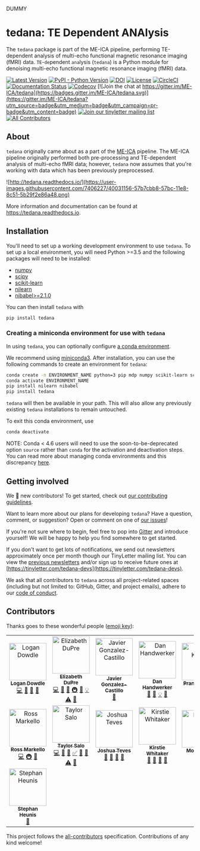 DUMMY
# tedana: TE Dependent ANAlysis

The ``tedana`` package is part of the ME-ICA pipeline, performing TE-dependent
analysis of multi-echo functional magnetic resonance imaging (fMRI) data.
``TE``-``de``pendent ``ana``lysis (``tedana``) is a Python module for denoising
multi-echo functional magnetic resonance imaging (fMRI) data.

[![Latest Version](https://img.shields.io/pypi/v/tedana.svg)](https://pypi.python.org/pypi/tedana/)
[![PyPI - Python Version](https://img.shields.io/pypi/pyversions/tedana.svg)](https://pypi.python.org/pypi/tedana/)
[![DOI](https://zenodo.org/badge/110845855.svg)](https://zenodo.org/badge/latestdoi/110845855)
[![License](https://img.shields.io/badge/License-LGPL%202.0-blue.svg)](https://opensource.org/licenses/LGPL-2.1)
[![CircleCI](https://circleci.com/gh/ME-ICA/tedana.svg?style=shield)](https://circleci.com/gh/ME-ICA/tedana)
[![Documentation Status](https://readthedocs.org/projects/tedana/badge/?version=latest)](http://tedana.readthedocs.io/en/latest/?badge=latest)
[![Codecov](https://codecov.io/gh/me-ica/tedana/branch/master/graph/badge.svg)](https://codecov.io/gh/me-ica/tedana)
[![Join the chat at https://gitter.im/ME-ICA/tedana](https://badges.gitter.im/ME-ICA/tedana.svg)](https://gitter.im/ME-ICA/tedana?utm_source=badge&utm_medium=badge&utm_campaign=pr-badge&utm_content=badge)
[![Join our tinyletter mailing list](https://img.shields.io/badge/receive-our%20newsletter%20❤%EF%B8%8F-blueviolet.svg)](https://tinyletter.com/tedana-devs)
[![All Contributors](https://img.shields.io/badge/all_contributors-11-orange.svg?style=flat-square)](#contributors)


## About

``tedana`` originally came about as a part of the [ME-ICA](https://github.com/me-ica/me-ica) pipeline.
The ME-ICA pipeline originally performed both pre-processing and TE-dependent analysis of multi-echo fMRI data; however, ``tedana`` now assumes that you're working with data which has been previously preprocessed.

![http://tedana.readthedocs.io/](https://user-images.githubusercontent.com/7406227/40031156-57b7cbb8-57bc-11e8-8c51-5b29f2e86a48.png)

More information and documentation can be found at https://tedana.readthedocs.io.

## Installation

You'll need to set up a working development environment to use `tedana`.
To set up a local environment, you will need Python >=3.5 and the following packages will need to be installed:

* [numpy](http://www.numpy.org/)
* [scipy](https://www.scipy.org/)
* [scikit-learn](http://scikit-learn.org/stable/)
* [nilearn](https://nilearn.github.io/)
* [nibabel>=2.1.0](http://nipy.org/nibabel/)

You can then install `tedana` with

```bash
pip install tedana
```

### Creating a miniconda environment for use with `tedana`

In using `tedana`, you can optionally configure [a conda environment](https://conda.io/docs/user-guide/tasks/manage-environments.html).

We recommend using [miniconda3](https://conda.io/miniconda.html).
After installation, you can use the following commands to create an environment for `tedana`:

```bash
conda create -n ENVIRONMENT_NAME python=3 pip mdp numpy scikit-learn scipy
conda activate ENVIRONMENT_NAME
pip install nilearn nibabel
pip install tedana
```

`tedana` will then be available in your path.
This will also allow any previously existing `tedana` installations to remain untouched.

To exit this conda environment, use

```bash
conda deactivate
```

NOTE: Conda < 4.6 users will need to use the soon-to-be-deprecated option `source` rather than `conda` for the activation and deactivation steps.
You can read more about managing conda environments and this discrepancy [here](https://docs.conda.io/projects/conda/en/latest/user-guide/tasks/manage-environments.html).

## Getting involved

We :yellow_heart: new contributors!
To get started, check out [our contributing guidelines](https://github.com/ME-ICA/tedana/blob/master/CONTRIBUTING.md).

Want to learn more about our plans for developing ``tedana``?
Have a question, comment, or suggestion?
Open or comment on one of [our issues](https://github.com/ME-ICA/tedana/issues)!

If you're not sure where to begin, feel free to pop into [Gitter](https://gitter.im/ME-ICA/tedana) and introduce yourself!
We will be happy to help you find somewhere to get started.

If you don't want to get lots of notifications, we send out newsletters approximately once per month though our TinyLetter mailing list.
You can view the [previous newsletters](https://tinyletter.com/tedana-devs/archive) and/or sign up to receive future ones at [https://tinyletter.com/tedana-devs](https://tinyletter.com/tedana-devs).

We ask that all contributors to ``tedana`` across all project-related spaces (including but not limited to: GitHub, Gitter, and project emails), adhere to our [code of conduct](https://github.com/ME-ICA/tedana/blob/master/CODE_OF_CONDUCT.md).

## Contributors

Thanks goes to these wonderful people ([emoji key](https://allcontributors.org/docs/en/emoji-key)):

<!-- ALL-CONTRIBUTORS-LIST:START - Do not remove or modify this section -->
<!-- prettier-ignore -->
<table>
  <tr>
    <td align="center"><a href="https://github.com/dowdlelt"><img src="https://avatars2.githubusercontent.com/u/15126366?v=4" width="100px;" alt="Logan Dowdle"/><br /><sub><b>Logan Dowdle</b></sub></a><br /><a href="https://github.com/ME-ICA/tedana/commits?author=dowdlelt" title="Code">💻</a> <a href="#question-dowdlelt" title="Answering Questions">💬</a> <a href="#design-dowdlelt" title="Design">🎨</a> <a href="https://github.com/ME-ICA/tedana/issues?q=author%3Adowdlelt" title="Bug reports">🐛</a></td>
    <td align="center"><a href="http://emdupre.me"><img src="https://avatars3.githubusercontent.com/u/15017191?v=4" width="100px;" alt="Elizabeth DuPre"/><br /><sub><b>Elizabeth DuPre</b></sub></a><br /><a href="https://github.com/ME-ICA/tedana/commits?author=emdupre" title="Code">💻</a> <a href="https://github.com/ME-ICA/tedana/commits?author=emdupre" title="Documentation">📖</a> <a href="#ideas-emdupre" title="Ideas, Planning, & Feedback">🤔</a> <a href="#infra-emdupre" title="Infrastructure (Hosting, Build-Tools, etc)">🚇</a> <a href="#review-emdupre" title="Reviewed Pull Requests">👀</a> <a href="#example-emdupre" title="Examples">💡</a> <a href="https://github.com/ME-ICA/tedana/commits?author=emdupre" title="Tests">⚠️</a> <a href="#question-emdupre" title="Answering Questions">💬</a></td>
    <td align="center"><a href="https://github.com/javiergcas"><img src="https://avatars1.githubusercontent.com/u/7314358?v=4" width="100px;" alt="Javier Gonzalez-Castillo"/><br /><sub><b>Javier Gonzalez-Castillo</b></sub></a><br /><a href="#ideas-javiergcas" title="Ideas, Planning, & Feedback">🤔</a></td>
    <td align="center"><a href="https://github.com/handwerkerd"><img src="https://avatars3.githubusercontent.com/u/7406227?v=4" width="100px;" alt="Dan Handwerker"/><br /><sub><b>Dan Handwerker</b></sub></a><br /><a href="#design-handwerkerd" title="Design">🎨</a> <a href="https://github.com/ME-ICA/tedana/commits?author=handwerkerd" title="Documentation">📖</a> <a href="#example-handwerkerd" title="Examples">💡</a> <a href="#review-handwerkerd" title="Reviewed Pull Requests">👀</a></td>
    <td align="center"><a href="https://github.com/prantikk"><img src="https://avatars0.githubusercontent.com/u/1636689?v=4" width="100px;" alt="Prantik Kundu"/><br /><sub><b>Prantik Kundu</b></sub></a><br /><a href="https://github.com/ME-ICA/tedana/commits?author=prantikk" title="Code">💻</a> <a href="#ideas-prantikk" title="Ideas, Planning, & Feedback">🤔</a></td>
  </tr>
  <tr>
    <td align="center"><a href="http://rossmarkello.me"><img src="https://avatars0.githubusercontent.com/u/14265705?v=4" width="100px;" alt="Ross Markello"/><br /><sub><b>Ross Markello</b></sub></a><br /><a href="https://github.com/ME-ICA/tedana/commits?author=rmarkello" title="Code">💻</a> <a href="#infra-rmarkello" title="Infrastructure (Hosting, Build-Tools, etc)">🚇</a> <a href="#question-rmarkello" title="Answering Questions">💬</a></td>
    <td align="center"><a href="http://tsalo.github.io"><img src="https://avatars3.githubusercontent.com/u/8228902?v=4" width="100px;" alt="Taylor Salo"/><br /><sub><b>Taylor Salo</b></sub></a><br /><a href="https://github.com/ME-ICA/tedana/commits?author=tsalo" title="Code">💻</a> <a href="#ideas-tsalo" title="Ideas, Planning, & Feedback">🤔</a> <a href="https://github.com/ME-ICA/tedana/commits?author=tsalo" title="Documentation">📖</a> <a href="#tutorial-tsalo" title="Tutorials">✅</a> <a href="#question-tsalo" title="Answering Questions">💬</a> <a href="https://github.com/ME-ICA/tedana/issues?q=author%3Atsalo" title="Bug reports">🐛</a> <a href="https://github.com/ME-ICA/tedana/commits?author=tsalo" title="Tests">⚠️</a> <a href="#review-tsalo" title="Reviewed Pull Requests">👀</a></td>
    <td align="center"><a href="https://github.com/jbteves"><img src="https://avatars3.githubusercontent.com/u/26722533?v=4" width="100px;" alt="Joshua Teves"/><br /><sub><b>Joshua Teves</b></sub></a><br /><a href="#projectManagement-jbteves" title="Project Management">📆</a> <a href="https://github.com/ME-ICA/tedana/commits?author=jbteves" title="Documentation">📖</a> <a href="#review-jbteves" title="Reviewed Pull Requests">👀</a> <a href="#maintenance-jbteves" title="Maintenance">🚧</a></td>
    <td align="center"><a href="https://whitakerlab.github.io"><img src="https://avatars1.githubusercontent.com/u/3626306?v=4" width="100px;" alt="Kirstie Whitaker"/><br /><sub><b>Kirstie Whitaker</b></sub></a><br /><a href="https://github.com/ME-ICA/tedana/commits?author=KirstieJane" title="Documentation">📖</a> <a href="#projectManagement-KirstieJane" title="Project Management">📆</a> <a href="#review-KirstieJane" title="Reviewed Pull Requests">👀</a> <a href="#talk-KirstieJane" title="Talks">📢</a></td>
    <td align="center"><a href="https://github.com/monicayao"><img src="https://avatars1.githubusercontent.com/u/35382166?v=4" width="100px;" alt="Monica Yao"/><br /><sub><b>Monica Yao</b></sub></a><br /><a href="https://github.com/ME-ICA/tedana/commits?author=monicayao" title="Documentation">📖</a></td>
  </tr>
  <tr>
    <td align="center"><a href="http://www.fmrwhy.com/"><img src="https://avatars0.githubusercontent.com/u/10141237?v=4" width="100px;" alt="Stephan Heunis"/><br /><sub><b>Stephan Heunis</b></sub></a><br /><a href="https://github.com/ME-ICA/tedana/commits?author=jsheunis" title="Documentation">📖</a></td>
  </tr>
</table>

<!-- ALL-CONTRIBUTORS-LIST:END -->

This project follows the [all-contributors](https://github.com/all-contributors/all-contributors) specification. Contributions of any kind welcome!
